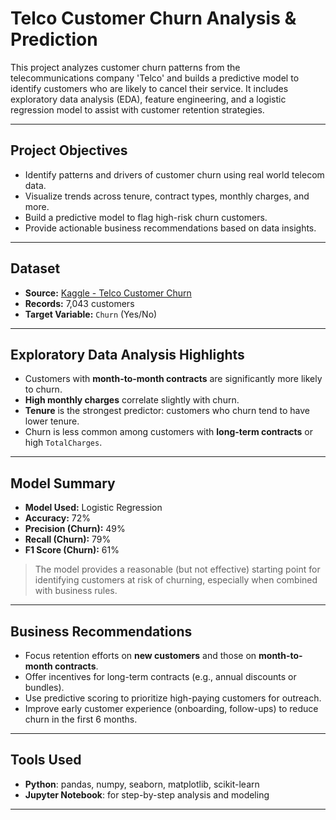 # Telco Customer Churn Analysis & Prediction

This project analyzes customer churn patterns from the telecommunications company 'Telco' and builds a predictive model to identify customers who are likely to cancel their service. It includes exploratory data analysis (EDA), feature engineering, and a logistic regression model to assist with customer retention strategies.

---

## Project Objectives

- Identify patterns and drivers of customer churn using real world telecom data.
- Visualize trends across tenure, contract types, monthly charges, and more.
- Build a predictive model to flag high-risk churn customers.
- Provide actionable business recommendations based on data insights.

---

## Dataset

- **Source:** [Kaggle - Telco Customer Churn](https://www.kaggle.com/blastchar/telco-customer-churn)
- **Records:** 7,043 customers
- **Target Variable:** `Churn` (Yes/No)

---

## Exploratory Data Analysis Highlights

- Customers with **month-to-month contracts** are significantly more likely to churn.
- **High monthly charges** correlate slightly with churn.
- **Tenure** is the strongest predictor: customers who churn tend to have lower tenure.
- Churn is less common among customers with **long-term contracts** or high `TotalCharges`.

---

## Model Summary

- **Model Used:** Logistic Regression
- **Accuracy:** 72%
- **Precision (Churn):** 49%
- **Recall (Churn):** 79%
- **F1 Score (Churn):** 61%

> The model provides a reasonable (but not effective) starting point for identifying customers at risk of churning, especially when combined with business rules.

---

## Business Recommendations

- Focus retention efforts on **new customers** and those on **month-to-month contracts**.
- Offer incentives for long-term contracts (e.g., annual discounts or bundles).
- Use predictive scoring to prioritize high-paying customers for outreach.
- Improve early customer experience (onboarding, follow-ups) to reduce churn in the first 6 months.

---

## Tools Used

- **Python**: pandas, numpy, seaborn, matplotlib, scikit-learn
- **Jupyter Notebook**: for step-by-step analysis and modeling

---
